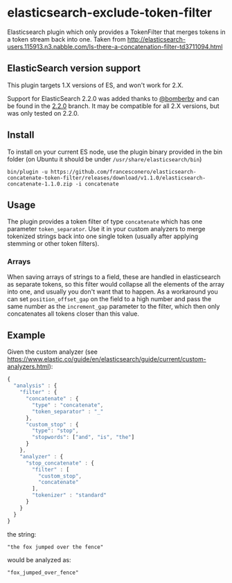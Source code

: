 # elasticsearch-exclude-token-filter
Elasticsearch plugin which only provides a TokenFilter that merges tokens in a token stream back into one. Taken from http://elasticsearch-users.115913.n3.nabble.com/Is-there-a-concatenation-filter-td3711094.html

## ElasticSearch version support
This plugin targets 1.X versions of ES, and won't work for 2.X.

Support for ElasticSearch 2.2.0 was added thanks to [@bomberby](https://github.com/bomberby) and can be found in the [2.2.0](https://github.com/francesconero/elasticsearch-concatenate-token-filter/tree/2.2.0) branch. It may be compatible for all 2.X versions, but was only tested on 2.2.0.

## Install
To install on your current ES node, use the plugin binary provided in the bin folder (on Ubuntu it should be under `/usr/share/elasticsearch/bin`)

    bin/plugin -u https://github.com/francesconero/elasticsearch-concatenate-token-filter/releases/download/v1.1.0/elasticsearch-concatenate-1.1.0.zip -i concatenate
    
## Usage
The plugin provides a token filter of type `concatenate` which has one parameter `token_separator`. Use it in your custom analyzers to merge tokenized strings back into one single token (usually after applying stemming or other token filters).
### Arrays
When saving arrays of strings to a field, these are handled in elasticsearch as separate tokens, so this filter would collapse all the elements of the array into one, and usually you don't want that to happen. As a workaround you can set `position_offset_gap` on the field to a high number and pass the same number as the `increment_gap` parameter to the filter, which then only concatenates all tokens closer than this value.

## Example
Given the custom analyzer (see https://www.elastic.co/guide/en/elasticsearch/guide/current/custom-analyzers.html):

```javascript
{
  "analysis" : {
    "filter" : {
      "concatenate" : {
        "type" : "concatenate",
        "token_separator" : "_"
      },
      "custom_stop" : {
        "type": "stop",
        "stopwords": ["and", "is", "the"]
      }
    },
    "analyzer" : {
      "stop_concatenate" : {
        "filter" : [
          "custom_stop",
          "concatenate"
        ],
        "tokenizer" : "standard"
      }
    }
  }
}
```
the string:

    "the fox jumped over the fence"
    
would be analyzed as:

    "fox_jumped_over_fence"
